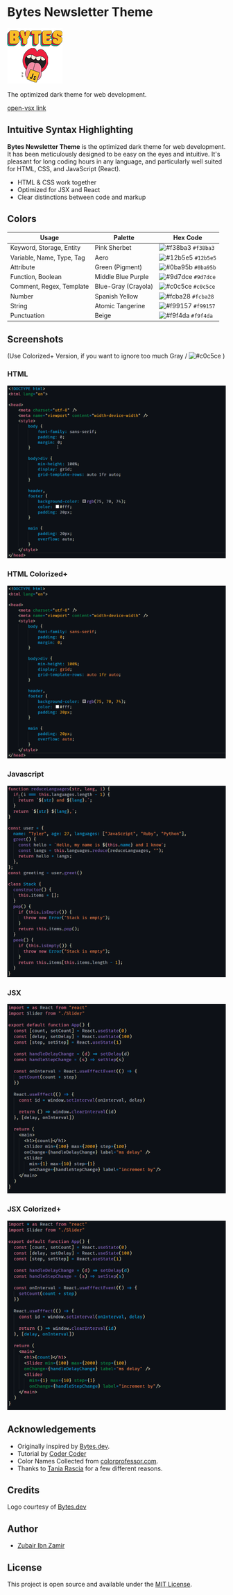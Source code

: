# Bytes Newsletter Theme

![Bytes](https://github.com/2u841r/bytes-newsletter-theme/raw/main/images/logo.png)

The optimized dark theme for web development.

[open-vsx link](https://open-vsx.org/extension/ZubairIbnZamir/bytes-newsletter-theme)

## Intuitive Syntax Highlighting


**Bytes Newsletter Theme** is the optimized dark theme for web development. It has been meticulously designed to be easy on the eyes and intuitive. It's pleasant for long coding hours in any language, and particularly well suited for HTML, CSS, and JavaScript (React).

- HTML & CSS work together
- Optimized for JSX and React
- Clear distinctions between code and markup

## Colors

| Usage                     | Palette             | Hex Code                                                           |
| ------------------------- | ------------------- | ------------------------------------------------------------------ |
| Keyword, Storage, Entity  | Pink Sherbet        | ![#f38ba3](https://placehold.it/15/f38ba3/ffffff?text=+) `#f38ba3` |
| Variable, Name, Type, Tag | Aero                | ![#12b5e5](https://placehold.it/15/12b5e5/000000?text=+) `#12b5e5` |
| Attribute                 | Green (Pigment)     | ![#0ba95b](https://placehold.it/15/0ba95b/000000?text=+) `#0ba95b` |
| Function, Boolean         | Middle Blue Purple  | ![#9d7dce](https://placehold.it/15/9d7dce/000000?text=+) `#9d7dce` |
| Comment, Regex, Template  | Blue-Gray (Crayola) | ![#c0c5ce](https://placehold.it/15/C0C5CE/000000?text=+) `#c0c5ce` |
| Number                    | Spanish Yellow      | ![#fcba28](https://placehold.it/15/fcba28/000000?text=+) `#fcba28` |
| String                    | Atomic Tangerine    | ![#f99157](https://placehold.it/15/f99157/000000?text=+) `#f99157` |
| Punctuation               | Beige               | ![#f9f4da](https://placehold.it/15/f9f4da/000000?text=+) `#f9f4da` |

## Screenshots
(Use Colorized+ Version, if you want to ignore too much Gray / ![#c0c5ce](https://placehold.it/15/C0C5CE/000000?text=+) )

### HTML

![New Moon Screenshot HTML](https://github.com/2u841r/bytes-newsletter-theme/raw/main/images/hco.png)

### HTML Colorized+

![New Moon Screenshot HTML](https://github.com/2u841r/bytes-newsletter-theme/raw/main/images/hcc.png)

### Javascript

![New Moon Screenshot JS](https://github.com/2u841r/bytes-newsletter-theme/raw/main/images/j.png)

### JSX

![New Moon Screenshot JSX](https://github.com/2u841r/bytes-newsletter-theme/raw/main/images/ro.png)

### JSX Colorized+

![New Moon Screenshot JSX](https://github.com/2u841r/bytes-newsletter-theme/raw/main/images/rc.png)

## Acknowledgements

- Originally inspired by [Bytes.dev](https://Bytes.dev).
- Tutorial by [Coder Coder](https://www.youtube.com/watch?v=pGzssFNtWXw)
- Color Names Collected from [colorprofessor.com](https://colorprofessor.com).
- Thanks to [Tania Rascia](https://github.com/taniarascia) for a few different reasons. 

## Credits

Logo courtesy of [Bytes.dev](https://Bytes.dev)

## Author

- [Zubair Ibn Zamir](https://zmt3.com)

## License

This project is open source and available under the [MIT License](LICENSE).
